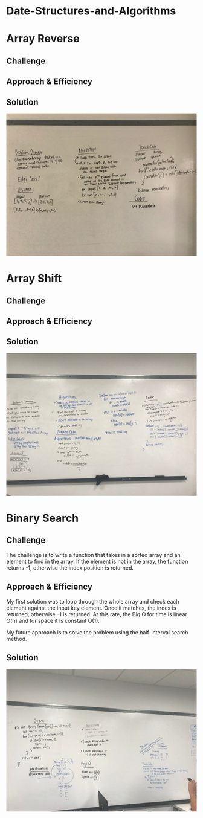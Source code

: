 # Date-Structures-and-Algorithms

# Array Reverse
## Challenge
## Approach & Efficiency
## Solution
![White Board to Array Reverse problem](/assets/array_reverse.JPG)

# Array Shift
## Challenge
## Approach & Efficiency
## Solution
![White Board to Array Shift problem](/assets/array_shift.JPG)

# Binary Search 
## Challenge
The challenge is to write a function that takes in a sorted array and an element to find in the array. If the element is not in the array, the function returns -1, otherwise the index position is returned. 

## Approach & Efficiency
My first solution was to loop through the whole array and check each element against the input key element. Once it matches, the index is returned; otherwise -1 is returned. At this rate, the Big O for time is linear O(n) and for space it is constant O(1).

My future approach is to solve the problem using the half-interval search method.

## Solution
![White Board to Binary Search problem](/assets/array_binary_search.JPG)
